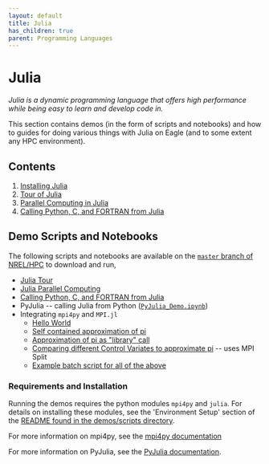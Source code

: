 ```yaml
---
layout: default
title: Julia
has_children: true
parent: Programming Languages
---
```


# Julia

*Julia is a dynamic programming language that offers high performance while being easy to learn and develop code in.*

This section contains demos (in the form of scripts and notebooks) and how to guides for doing various things with Julia on Eagle (and to some extent any HPC environment).

## Contents

1. [Installing Julia](julia_install.md)
2. [Tour of Julia](julia_tour.md)
3. [Parallel Computing in Julia](julia_parallel.md)
4. [Calling Python, C, and FORTRAN from Julia](julia_ccall_pycall.md)

## Demo Scripts and Notebooks

The following scripts and notebooks are available on the [`master` branch of NREL/HPC](https://github.com/NREL/HPC) to download and run,

* [Julia Tour](https://github.com/NREL/HPC/blob/master/languages/julia/julia-tutorial/source-notebooks/Julia-Tuor.ipynb)
* [Julia Parallel Computing](https://github.com/NREL/HPC/blob/master/languages/julia/julia-tutorial/source-notebooks/Julia-Parallel-Computing.ipynb)
* [Calling Python, C, and FORTRAN from Julia](https://github.com/NREL/HPC/blob/master/languages/julia/julia-tutorial/source-notebooks/Julia-Calling-Python-C-Tutorial.ipynb)
* PyJulia -- calling Julia from Python ([`PyJulia_Demo.ipynb`](https://github.com/NREL/HPC/tree/master/languages/julia/demos/notebooks))
* Integrating `mpi4py` and `MPI.jl`
    * [Hello World](https://github.com/NREL/HPC/blob/master/languages/julia/demos/scripts/mpi_jl_hello_world.py)
    * [Self contained approximation of pi](https://github.com/NREL/HPC/blob/master/languages/julia/demos/scripts/mpi_jl_pi.py)
    * [Approximation of pi as "library" call](https://github.com/NREL/HPC/blob/master/languages/julia/demos/scripts/mpi_jl_pi_as_lib.py)
    * [Comparing different Control Variates to approximate pi](https://github.com/NREL/HPC/blob/master/languages/julia/demos/scripts/mpi_jl_cv_pi.py) -- uses MPI Split
    * [Example batch script for all of the above](https://github.com/NREL/HPC/blob/master/languages/julia/demos/scripts/run_demo.sh)

### Requirements and Installation

Running the demos requires the python modules `mpi4py` and `julia`. For details on installing these modules, see the 'Environment Setup' section of the [README found in the demos/scripts directory](demos/scripts/README.md).

For more information on mpi4py, see the [mpi4py documentation](https://mpi4py.readthedocs.io/en/stable/)

For more information on PyJulia, see the [PyJulia documentation](https://pyjulia.readthedocs.io/en/latest/installation.html).
